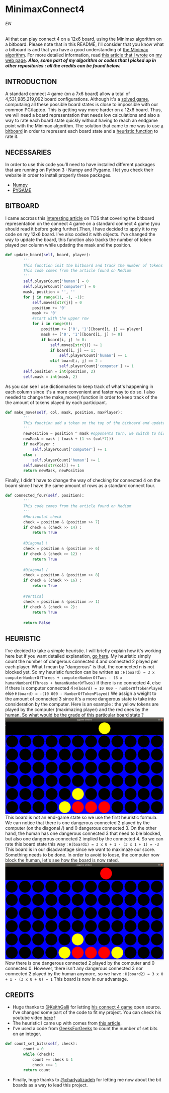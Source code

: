 # MinimaxConnect4
###### EN
AI that can play connect 4 on a 12x6 board, using the Minimax algorithm on a bitboard.
Please note that in this README, I'll consider that you know what a bitboard is and that you have a good understanding of [the Minimax algorithm]. For more detailed information, read [this article that I wrote] on [my web page].
**_Also, some part of my algorithm or codes that I picked up in other repositories : all the credits can be found below._**

## INTRODUCTION
A standard connect 4 game (on a 7x6 board) allow a total of 4,531,985,219,092 board configurations. Although it's a [solved game], computaing all these possible board states is close to impossible with our common PC/laptop. This is getting way more harder on a 12x6 board. Thus, we will need a board representation that needs low calculations and also a way to rate each board state quickly without having to reach an endgame point with the Minimax algorithm. The solution that came to me was to use [a bitboard] in order to represent each board state and a [heuristic function] to rate it.

## NECESSARIES
In order to use this code you'll need to have installed different packages that are running on Python 3 : Numpy and Pygame.
I let you check their website in order to install properly these packages.
* [Numpy]
* [PYGAME]

## BITBOARD
I came accross this [interesting article] on TDS that covering the bitboard representation on the connect 4 game on a standard connect 4 game (you should read it before going further).Then, I have decided to apply it to my code on my 12x6 board. I've also coded it with objects.
I've changed the way to update the board, this function also tracks the number of token played per column while updating the mask and the position.
```python
def update_board(self, board, player):
        '''
        This function init the bitboard and track the number of tokens per column
        This code comes from the article found on Medium
        '''
        self.playerCount['human'] = 0
        self.playerCount['computer'] = 0
        mask, position = '', ''
        for j in range(11, -1, -1):
            self.moves[str(j)] = 0
            position += '0'
            mask += '0'
            #start with the upper row
            for i in range(6):
                position += ['0', '1'][board[i, j] == player]
                mask += ['0', '1'][board[i, j] != 0]
                if board[i, j] != 0:
                    self.moves[str(j)] += 1
                    if board[i, j] == 1:
                        self.playerCount['human'] += 1
                    elif board[i, j] == 2 :
                        self.playerCount['computer'] += 1
        self.position = int(position, 2)
        self.mask = int(mask, 2)
```
As you can see I use dictionnaries to keep track of what's happening in each column since it's a more convenient and faster way to do so.
I also needed to change the make_move() function in order to keep track of the the amount of tokens played by each participant.
```python
def make_move(self, col, mask, position, maxPlayer):
        '''
        This function add a token on the top of the bitboard and update the position board to be the opponent's one
        '''
        newPosition = position ^ mask #opponents turn, we switch to his board
        newMask = mask | (mask + (1 << (col*7)))
        if maxPlayer :
            self.playerCount['computer'] += 1
        else :
            self.playerCount['human'] += 1
        self.moves[str(col)] += 1
        return newMask, newPosition
```
Finally, I didn't have to change the way of checking for connected 4 on the board since I have the same amount of rows as a standard connect four.
```python
def connected_four(self, position):
        '''
        This code comes from the article found on Medium
        '''
        #Horizontal check
        check = position & (position >> 7)
        if check & (check >> 14) : 
            return True

        #Diagonal \
        check = position & (position >> 6)
        if check & (check >> 12) : 
            return True

        #Diagonal /
        check = position & (position >> 8)
        if check & (check >> 16) : 
            return True

        #Vertical
        check = position & (position >> 1)
        if check & (check >> 2): 
            return True

        return False
```

## HEURISTIC
I've decided to take a simple heuristic. I will briefly explain how it's working here but if you want detailed explanation, [go here].
My heuristic simply count the number of dangerous connected 4 and connected 2 played per each player. What I mean by "dangerous" is that, the connected n is not blocked yet. So my heuristic function can be written as : 
`H(board) = 3 x computerNumberOfThrees + computerNumberOfTwos - (3 x humanNumberOfThrees + humanNumberOfTwos)`
if there is no connected 4, else if there is computer connected 4 
`H(board) = 10 000 - numberOfTokenPlayed` 
else 
`H(board) = -(10 000 - NumberOfTokenPlayed)` 
We assign a weight to the amount of connected 3 since it's a more dangerous state to take into consideration by the computer.
Here is an example : the yellow tokens are played by the computer (maximazing player) and the red ones by the human.
So what would be the grade of this particular board state ?
![](assets/board1.png)
This board is not an end-game state so we use the first heuristic formula. We can notice that there is one dangerous connected 2 played by the computer (on the diagonal /) and 0 dangerous connected 3. On the other hand, the human has one dangerous connected 3 that need to ble blocked, but also one dangerous connected 2 implied by the connected 4. So we can rate this board state this way :
`H(board1) = 3 x 0 + 1 - (3 x 1 + 1) = -3`
This board is in our disadvantage since we want to maximaze our score. Something needs to be done. In order to avoid to loose, the computer now block the human, let's see how the board is now rated.
![](assets/board2.png)
Now there is one dangerous connected 2 played by the computer and 0 connected 0. However, there isn't any dangerous connected 3 nor connected 2 played by the human anymore, so we have :
`H(board2) = 3 x 0 + 1 - (3 x 0 + 0) = 1`
This board is now in our advantage.

## CREDITS
* Huge thanks to [@KeithGalli] for letting [his connect 4 game] open source. I've changed some part of the code to fit my project. You can check his youtube video [here] !
* The heuristic I came up with comes from [this article].
* I've used a code from [GeeksForGeeks] to count the number of set bits on an integer.
```python
def count_set_bits(self, check):
        count = 0
        while (check): 
            count += check & 1
            check >>= 1
        return count 
```
* Finally, huge thanks to [@charlyalizadeh] for letting me now about the bit boards as a way to lead this project.

[the Minimax algorithm]: https://www.youtube.com/watch?v=l-hh51ncgDI
[this article that I wrote]: https://kulumbaf.github.io/FrancisRepository/posts/minimax-connect4/
[my web page]: https://kulumbaf.github.io/FrancisRepository/
[solved game]: https://en.wikipedia.org/wiki/Connect_Four#Mathematical_solution
[a bitboard]: https://www.youtube.com/watch?v=MzfQ8H16n0M
[heuristic function]: https://en.wikipedia.org/wiki/Heuristic_(computer_science)
[Numpy]: https://www.scipy.org/install.html
[PYGAME]: https://www.pygame.org/wiki/GettingStarted
[interesting article]: https://towardsdatascience.com/creating-the-perfect-connect-four-ai-bot-c165115557b0
[go here]: https://kulumbaf.github.io/FrancisRepository/
[@KeithGalli]: https://github.com/KeithGalli
[his connect 4 game]: https://github.com/KeithGalli/Connect4-Python/blob/master/connect4.py
[here]: https://www.youtube.com/watch?v=MMLtza3CZFM&
[this article]: https://roadtolarissa.com/connect-4-ai-how-it-works/
[GeeksForGeeks]: https://www.geeksforgeeks.org/count-set-bits-in-an-integer/
[@charlyalizadeh]: https://github.com/charlyalizadeh